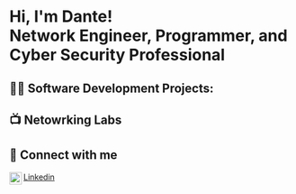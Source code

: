 <h1>Hi, I'm Dante! <br/><a>Network Engineer</a>, <a> Programmer</a>,<a> and Cyber Security Professional</a>

<h2>👨‍💻 Software Development Projects:</h2>


<h2>📺 Netowrking Labs</h2>

<h2>📱 Connect with me</h2>
<img align="left" alt="dante | LinkedIn" width="22px" src="https://cdn.jsdelivr.net/npm/simple-icons@v3/icons/linkedin.svg" /><a href="https://www.linkedin.com/in/dantecicciarelli/">Linkedin</a>
